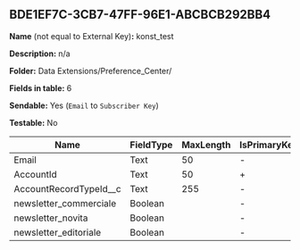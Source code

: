 ## BDE1EF7C-3CB7-47FF-96E1-ABCBCB292BB4

**Name** (not equal to External Key)**:** konst_test

**Description:** n/a

**Folder:** Data Extensions/Preference_Center/

**Fields in table:** 6

**Sendable:** Yes (`Email` to `Subscriber Key`)

**Testable:** No

| Name | FieldType | MaxLength | IsPrimaryKey | IsNullable | DefaultValue |
| --- | --- | --- | --- | --- | --- |
| Email | Text | 50 | - | - |  |
| AccountId | Text | 50 | + | - |  |
| AccountRecordTypeId__c | Text | 255 | - | + |  |
| newsletter_commerciale | Boolean |  | - | + | False |
| newsletter_novita | Boolean |  | - | + | False |
| newsletter_editoriale | Boolean |  | - | + | False |
